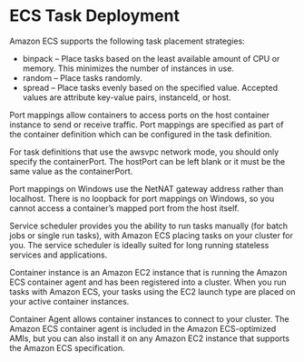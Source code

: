 
# ECS Task Deployment

Amazon ECS supports the following task placement strategies:

- binpack – Place tasks based on the least available amount of CPU or memory. This minimizes the number of instances in use.
- random – Place tasks randomly.
- spread – Place tasks evenly based on the specified value. Accepted values are attribute key-value pairs, instanceId, or host.


Port mappings allow containers to access ports on the host container instance to send or receive traffic. Port mappings are specified as part of the container definition which can be configured in the task definition.

For task definitions that use the awsvpc network mode, you should only specify the containerPort. The hostPort can be left blank or it must be the same value as the containerPort.

Port mappings on Windows use the NetNAT gateway address rather than localhost. There is no loopback for port mappings on Windows, so you cannot access a container’s mapped port from the host itself.




Service scheduler provides you the ability to run tasks manually (for batch jobs or single run tasks), with Amazon ECS placing tasks on your cluster for you. The service scheduler is ideally suited for long running stateless services and applications.

Container instance is an Amazon EC2 instance that is running the Amazon ECS container agent and has been registered into a cluster. When you run tasks with Amazon ECS, your tasks using the EC2 launch type are placed on your active container instances.

Container Agent allows container instances to connect to your cluster. The Amazon ECS container agent is included in the Amazon ECS-optimized AMIs, but you can also install it on any Amazon EC2 instance that supports the Amazon ECS specification. 